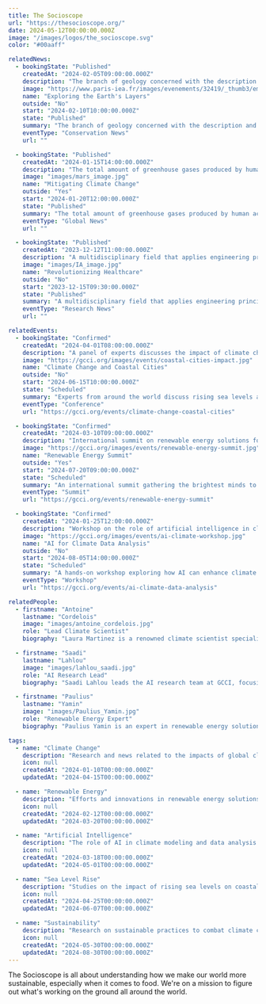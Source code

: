 ```yaml
---
title: The Socioscope
url: "https://thesocioscope.org/"
date: 2024-05-12T00:00:00.000Z
image: "/images/logos/the_socioscope.svg"
color: "#00aaff"

relatedNews:
  - bookingState: "Published"
    createdAt: "2024-02-05T09:00:00.000Z"
    description: "The branch of geology concerned with the description and classification of rocks."
    image: "https://www.paris-iea.fr/images/evenements/32419/_thumb3/emily-morter-8xaa0f9yqne-unsplash.jpg"
    name: "Exploring the Earth's Layers"
    outside: "No"
    start: "2024-02-10T10:00:00.000Z"
    state: "Published"
    summary: "The branch of geology concerned with the description and classification of rocks."
    eventType: "Conservation News"
    url: ""

  - bookingState: "Published"
    createdAt: "2024-01-15T14:00:00.000Z"
    description: "The total amount of greenhouse gases produced by human activities, measured in carbon dioxide equivalents"
    image: "images/mars_image.jpg"
    name: "Mitigating Climate Change"
    outside: "Yes"
    start: "2024-01-20T12:00:00.000Z"
    state: "Published"
    summary: "The total amount of greenhouse gases produced by human activities, measured in carbon dioxide equivalents"
    eventType: "Global News"
    url: ""

  - bookingState: "Published"
    createdAt: "2023-12-12T11:00:00.000Z"
    description: "A multidisciplinary field that applies engineering principles to medicine and biology for healthcare purposes"
    image: "images/IA_image.jpg"
    name: "Revolutionizing Healthcare"
    outside: "No"
    start: "2023-12-15T09:30:00.000Z"
    state: "Published"
    summary: "A multidisciplinary field that applies engineering principles to medicine and biology for healthcare purposes"
    eventType: "Research News"
    url: ""

relatedEvents:
  - bookingState: "Confirmed"
    createdAt: "2024-04-01T08:00:00.000Z"
    description: "A panel of experts discusses the impact of climate change on coastal cities."
    image: "https://gcci.org/images/events/coastal-cities-impact.jpg"
    name: "Climate Change and Coastal Cities"
    outside: "No"
    start: "2024-06-15T10:00:00.000Z"
    state: "Scheduled"
    summary: "Experts from around the world discuss rising sea levels and their threat to coastal populations."
    eventType: "Conference"
    url: "https://gcci.org/events/climate-change-coastal-cities"

  - bookingState: "Confirmed"
    createdAt: "2024-03-10T09:00:00.000Z"
    description: "International summit on renewable energy solutions for a sustainable future."
    image: "https://gcci.org/images/events/renewable-energy-summit.jpg"
    name: "Renewable Energy Summit"
    outside: "Yes"
    start: "2024-07-20T09:00:00.000Z"
    state: "Scheduled"
    summary: "An international summit gathering the brightest minds to discuss renewable energy innovations."
    eventType: "Summit"
    url: "https://gcci.org/events/renewable-energy-summit"

  - bookingState: "Confirmed"
    createdAt: "2024-01-25T12:00:00.000Z"
    description: "Workshop on the role of artificial intelligence in climate data analysis and prediction."
    image: "https://gcci.org/images/events/ai-climate-workshop.jpg"
    name: "AI for Climate Data Analysis"
    outside: "No"
    start: "2024-08-05T14:00:00.000Z"
    state: "Scheduled"
    summary: "A hands-on workshop exploring how AI can enhance climate research and policy-making."
    eventType: "Workshop"
    url: "https://gcci.org/events/ai-climate-data-analysis"

relatedPeople:
  - firstname: "Antoine"
    lastname: "Cordelois"
    image: "images/antoine_cordelois.jpg"
    role: "Lead Climate Scientist"
    biography: "Laura Martinez is a renowned climate scientist specializing in atmospheric studies and the long-term effects of climate change on global weather patterns."

  - firstname: "Saadi"
    lastname: "Lahlou"
    image: "images/lahlou_saadi.jpg"
    role: "AI Research Lead"
    biography: "Saadi Lahlou leads the AI research team at GCCI, focusing on predictive models for climate change impacts using machine learning techniques."

  - firstname: "Paulius"
    lastname: "Yamin"
    image: "images/Paulius_Yamin.jpg"
    role: "Renewable Energy Expert"
    biography: "Paulius Yamin is an expert in renewable energy solutions and sustainable technology innovations, advocating for global adoption of clean energy."

tags:
  - name: "Climate Change"
    description: "Research and news related to the impacts of global climate change."
    icon: null
    createdAt: "2024-01-10T00:00:00.000Z"
    updatedAt: "2024-04-15T00:00:00.000Z"

  - name: "Renewable Energy"
    description: "Efforts and innovations in renewable energy solutions for a sustainable future."
    icon: null
    createdAt: "2024-02-12T00:00:00.000Z"
    updatedAt: "2024-03-20T00:00:00.000Z"

  - name: "Artificial Intelligence"
    description: "The role of AI in climate modeling and data analysis."
    icon: null
    createdAt: "2024-03-18T00:00:00.000Z"
    updatedAt: "2024-05-01T00:00:00.000Z"

  - name: "Sea Level Rise"
    description: "Studies on the impact of rising sea levels on coastal regions."
    icon: null
    createdAt: "2024-04-25T00:00:00.000Z"
    updatedAt: "2024-06-07T00:00:00.000Z"

  - name: "Sustainability"
    description: "Research on sustainable practices to combat climate change."
    icon: null
    createdAt: "2024-05-30T00:00:00.000Z"
    updatedAt: "2024-08-30T00:00:00.000Z"
---
```


The Socioscope is all about understanding how we make our world more sustainable, especially when it comes to food. We're on a mission to figure out what's working on the ground all around the world.
